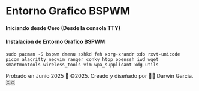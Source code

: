 # Entorno Grafico BSPWM

#### Iniciando desde Cero (Desde la consola TTY)


#### Instalacion de Entorno Grafico BSPWM
`sudo pacman -S bspwm dmenu sxhkd feh xorg-xrandr xdo rxvt-unicode picom alacritty neovim ranger conky htop openssh iwd wget smartmontools wireless_tools vim wpa_supplicant xdg-utils`


Probado en Junio 2025
🎯 ©2025. Creado y diseñado por 👨‍💻 Darwin Garcia. 🇨🇴
